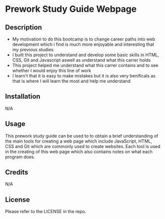 # Prework Study Guide Webpage

## Description


- My motivation to do this bootcamp is to change career paths into web development which i find is much more enjoyable and interesting that my previous studies 
- I built this project to understand and develop some basic skills in HTML, CSS, Git and Javascript aswell as understand what this carrer holds 
- This project helped me understand what this carrer contains and to see whether I would enjoy this line of work
- I learn't that it is easy to make mistakes but it is also very benificals as that is where I will learn the most and help me understand 




## Installation

N/A

## Usage

This prework study guide can be used to to obtain a brief understanding of the main tools for creating a web page which include JavaScript, HTML, CSS and Git which are commonly used to create websites. Each tool is used in the creating of this web page which also contains notes on what each program does.


## Credits

N/A

## License

Please refer to the LICENSE in the repo.


